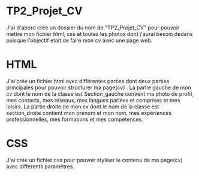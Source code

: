 # TP2_Projet_CV

J'ai d'abord crée un dossier du nom de "TP2_Projet_CV" pour pouvoir mettre mon fichier html, css et toutes les photos dont j'aurai besoin dedans puisque l'objectif etait de faire mon cv avec une page web.

#  HTML

J'ai crée un fichier html avec différentes parties dont deux parties principales pour pouvoir structurer ma page(cv) .
La partie gauche de mon cv dont le nom de la classe est Section_gauche contient ma photo de profil, mes contacts, mes réseaux, mes langues parlées et comprises et mes loisirs.
La partie droite de mon cv dont le nom de la classe est section_droite contient mon prenom et mon nom, mes expériences professionnelles, mes formations et mes compétences.

# CSS

J'ai crée un fichier css pour pouvoir styliser le contenu de ma page(cv) avec différents paramètres.